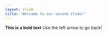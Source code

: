 ```yaml
---
layout: slide
title: "Welcome to our second slide!"
---
```

**This is a bold text**
Use the left arrow to go back!
